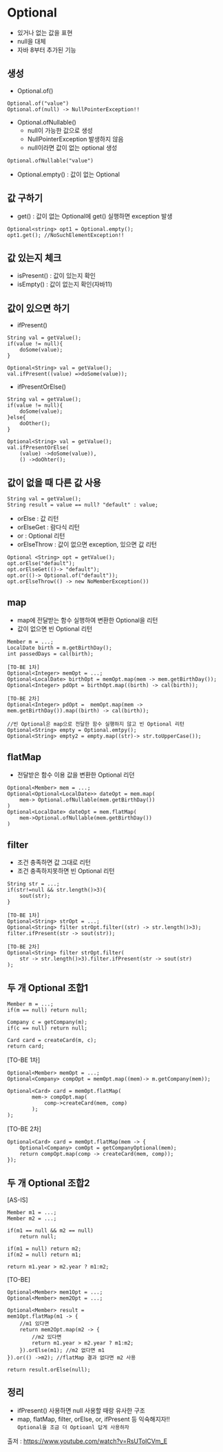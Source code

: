 # Optional
- 있거나 없는 값을 표현
- null을 대체
- 자바 8부터 추가된 기능


## 생성
- Optional.of()
```
Optional.of("value")
Optional.of(null) -> NullPointerException!!
```

- Optional.ofNullable()
    - null이 가능한 값으로 생성
    - NullPointerException 발생하지 않음
    - null이라면 값이 없는 optional 생성 
```
Optional.ofNullable("value")
```
- Optional.empty() : 값이 없는 Optional

## 값 구하기
- get() : 값이 없는 Optional에 get() 실행하면 exception 발생
```
Optional<string> opt1 = Optional.empty();
opt1.get(); //NoSuchElementException!!
```
## 값 있는지 체크
- isPresent() : 값이 있는지 확인
- isEmpty() : 값이 없는지 확인(자바11)

## 값이 있으면 하기
- ifPresent()
```
String val = getValue();
if(value != null){
    doSome(value);
}

Optional<String> val = getValue();
val.ifPresent((value) =>doSome(value));
```

- ifPresentOrElse()
```
String val = getValue();
if(value != null){
    doSome(value);
}else{
    doOther();
}

Optional<String> val = getValue();
val.ifPresentOrElse(
    (value) ->doSome(value)),
    () ->doOhter();

```
## 값이 없을 때 다른 값 사용
```
String val = getValue();
String result = value == null? "default" : value;
```
- orElse : 값 리턴
- orElseGet : 람다식 리턴
- or : Optional 리턴
- orElseThrow : 값이 없으면 exception, 있으면 값 리턴
```
Optional <String> opt = getValue();
opt.orElse("default");
opt.orElseGet(()-> "default");
opt.or(()-> Optional.of("default"));
opt.orElseThrow(() -> new NoMemberException())
```

## map
- map에 전달받는 함수 실행하여 변환한 Optional을 리턴
- 값이 없으면 빈 Optional 리턴
```
Member m = ...;
LocalDate birth = m.getBirthDay();
int passedDays = cal(birth);

[TO-BE 1차]
Optional<Integer> memOpt = ...;
Optional<LocalDate> birthOpt = memOpt.map(mem -> mem.getBirthDay());
Optional<Integer> pdOpt = birthOpt.map((birth) -> cal(birth));

[TO-BE 2차]
Optional<Integer> pdOpt =  memOpt.map(mem -> mem.getBirthDay()).map((birth) -> cal(birth));

//빈 Optional은 map으로 전달한 함수 실행하지 않고 빈 Optional 리턴
Optional<String> empty = Optional.emtpy();
Optional<String> empty2 = empty.map((str)-> str.toUpperCase());

```

## flatMap
- 전달받은 함수 이용 값을 변환한 Optional 리던
```
Optional<Member> mem = ...;
Optional<Optional<LocalDate>> dateOpt = mem.map(
    mem-> Optional.ofNullable(mem.getBirthDay())
)
Optional<LocalDate> dateOpt = mem.flatMap(
    mem->Optional.ofNullable(mem.getBirthDay())
)
```

## filter
- 조건 충족하면 값 그대로 리턴
- 조건 충족하지못하면 빈 Optional 리턴
```
String str = ...;
if(str!=null && str.length()>3){
    sout(str);
}

[TO-BE 1차]
Optional<String> strOpt = ...;
Optional<String> filter strOpt.filter((str) -> str.length()>3);
filter.ifPresent(str -> sout(str));

[TO-BE 2차]
Optional<String> filter strOpt.filter(
    str -> str.length()>3).filter.ifPresent(str -> sout(str)
);
```

## 두 개 Optional 조합1
```
Member m = ...;
if(m == null) return null;

Company c = getCompany(m);
if(c == null) return null;

Card card = createCard(m, c);
return card;
```
[TO-BE 1차]
```
Optional<Member> memOpt = ...;
Optional<Company> compOpt = memOpt.map((mem)-> m.getCompany(mem));

Optional<Card> card = memOpt.flatMap(
        mem-> compOpt.map(
            comp->createCard(mem, comp)
        );
);
```
[TO-BE 2차]
```
Optional<Card> card = memOpt.flatMap(mem -> {
    Optional<Company> comOpt = getCompanyOptional(mem);
    return compOpt.map(comp -> createCard(mem, comp));
});

```
## 두 개 Optional 조합2
[AS-IS]
```
Member m1 = ...;
Member m2 = ...;

if(m1 == null && m2 == null)
    return null;

if(m1 = null) return m2;
if(m2 = null) return m1;

return m1.year > m2.year ? m1:m2;
```
[TO-BE]
```
Optional<Member> mem1Opt = ...;
Optional<Member> mem2Opt = ...;

Optional<Member> result = 
mem1Opt.flatMap(m1 -> {
    //m1 있다면
    return mem2Opt.map(m2 -> {
        //m2 있다면
        return m1.year > m2.year ? m1:m2;
    }).orElse(m1); //m2 없다면 m1
}).or(() ->m2); //flatMap 결과 없다면 m2 사용

return result.orElse(null);

```

## 정리
- ifPresent() 사용하면 null 사용할 때랑 유사한 구조
- map, flatMap, filter, orElse, or, ifPresent 등 익숙해지자!!<br>
`Optional을 조금 더 Optioanl 답게 사용하자`

출저 : https://www.youtube.com/watch?v=RsUTolCVm_E




